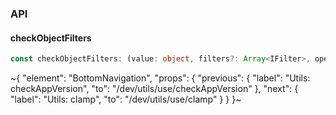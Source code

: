 

### API

#### checkObjectFilters

```ts
const checkObjectFilters: (value: object, filters?: Array<IFilter>, operator?: 'or' | 'and') => boolean;
```


~{
  "element": "BottomNavigation",
  "props": {
    "previous": {
      "label": "Utils: checkAppVersion",
      "to": "/dev/utils/use/checkAppVersion"
    },
    "next": {
      "label": "Utils: clamp",
      "to": "/dev/utils/use/clamp"
    }
  }
}~